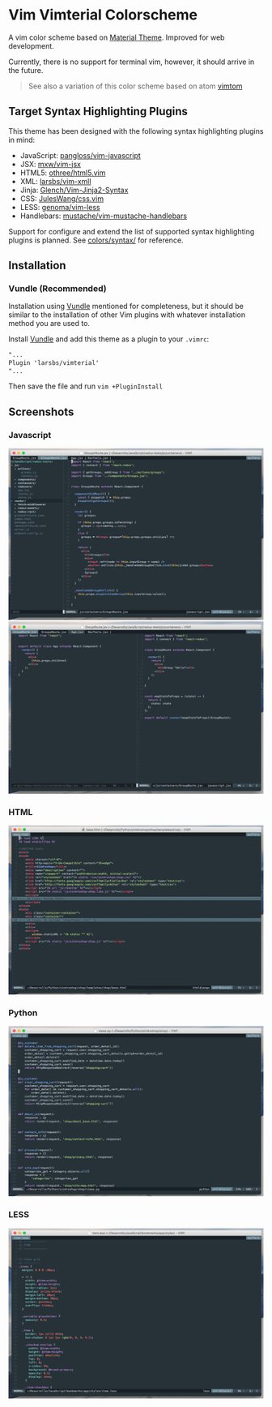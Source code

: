 # Vim Vimterial Colorscheme

A vim color scheme based on [Material Theme](http://equinusocio.github.io/material-theme). Improved for web development.

Currently, there is no support for terminal vim, however, it should arrive in the future.

> See also a variation of this color scheme based on atom [vimtom](https://github.com/larsbs/vimtom)


## Target Syntax Highlighting Plugins

This theme has been designed with the following syntax highlighting plugins in mind:

 * JavaScript: [pangloss/vim-javascript](http://equinusocio.github.io/material-theme)
 * JSX: [mxw/vim-jsx](https://github.com/mxw/vim-jsx)
 * HTML5: [othree/html5.vim](https://github.com/othree/html5.vim)
 * XML: [larsbs/vim-xmll](https://github.com/larsbs/vim-xmll)
 * Jinja: [Glench/Vim-Jinja2-Syntax](https://github.com/Glench/Vim-Jinja2-Syntax)
 * CSS: [JulesWang/css.vim](https://github.com/JulesWang/css.vim)
 * LESS: [genoma/vim-less](https://github.com/genoma/vim-less)
 * Handlebars: [mustache/vim-mustache-handlebars](https://github.com/mustache/vim-mustache-handlebars)

Support for configure and extend the list of supported syntax highlighting plugins is planned. See [colors/syntax/](colors/syntax/) for reference.


## Installation

### Vundle (Recommended)

Installation using [Vundle](https://github.com/VundleVim/Vundle.vim) mentioned for completeness, but it should be similar to the installation of other Vim plugins with whatever installation method you are used to.

Install [Vundle](https://github.com/VundleVim/Vundle.vim) and add this theme as a plugin to your `.vimrc`:

```vim
"...
Plugin 'larsbs/vimterial'
"...
```

Then save the file and run `vim +PluginInstall`


## Screenshots

### Javascript

![JavaScript screenshot](screenshots/js1.png)
![JavaScript screenshot](screenshots/js2.png)

### HTML

![HTML screenshot](screenshots/html.png)

### Python

![Python screenshot](screenshots/py.png)

### LESS

![LESS screenshot](screenshots/less.png)
